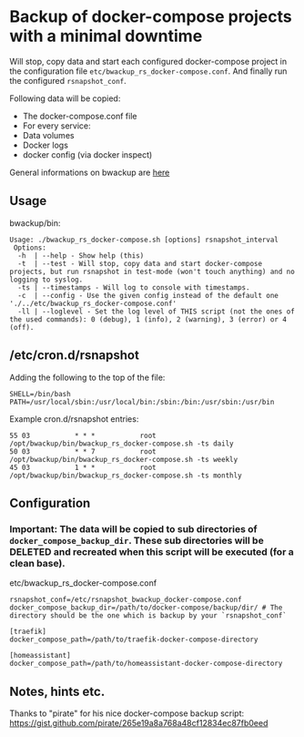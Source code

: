 # Backup of docker-compose projects with a minimal downtime

Will stop, copy data and start each configured docker-compose project in the configuration file `etc/bwackup_rs_docker-compose.conf`. And finally run the configured `rsnapshot_conf`.

Following data will be copied:

* The docker-compose.conf file
* For every service:
 * Data volumes
 * Docker logs
 * docker config (via docker inspect)

 General informations on bwackup are [here](../README.md)

## Usage

bwackup/bin:

```
Usage: ./bwackup_rs_docker-compose.sh [options] rsnapshot_interval
 Options:
  -h  | --help - Show help (this)
  -t  | --test - Will stop, copy data and start docker-compose projects, but run rsnapshot in test-mode (won't touch anything) and no logging to syslog.
  -ts | --timestamps - Will log to console with timestamps.
  -c  | --config - Use the given config instead of the default one './../etc/bwackup_rs_docker-compose.conf'
  -ll | --loglevel - Set the log level of THIS script (not the ones of the used commands): 0 (debug), 1 (info), 2 (warning), 3 (error) or 4 (off).
```

## /etc/cron.d/rsnapshot

Adding the following to the top of the file:

```
SHELL=/bin/bash
PATH=/usr/local/sbin:/usr/local/bin:/sbin:/bin:/usr/sbin:/usr/bin
```

Example cron.d/rsnapshot entries:

```
55 03           * * *           root    /opt/bwackup/bin/bwackup_rs_docker-compose.sh -ts daily
50 03           * * 7           root    /opt/bwackup/bin/bwackup_rs_docker-compose.sh -ts weekly
45 03           1 * *           root    /opt/bwackup/bin/bwackup_rs_docker-compose.sh -ts monthly
```

## Configuration

### Important: The data will be copied to sub directories of `docker_compose_backup_dir`. These sub directories will be DELETED and recreated when  this script will be executed (for a clean base).

etc/bwackup_rs_docker-compose.conf

```
rsnapshot_conf=/etc/rsnapshot_bwackup_docker-compose.conf
docker_compose_backup_dir=/path/to/docker-compose/backup/dir/ # The directory should be the one which is backup by your `rsnapshot_conf` 

[traefik]
docker_compose_path=/path/to/traefik-docker-compose-directory

[homeassistant]
docker_compose_path=/path/to/homeassistant-docker-compose-directory
```

## Notes, hints etc.

Thanks to "pirate" for his nice docker-compose backup script: https://gist.github.com/pirate/265e19a8a768a48cf12834ec87fb0eed

